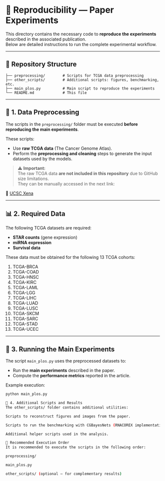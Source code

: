 # 🧬 Reproducibility — Paper Experiments

This directory contains the necessary code to **reproduce the experiments** described in the associated publication.  
Below are detailed instructions to run the complete experimental workflow.

---

## 📂 Repository Structure

```text
├── preprocessing/        # Scripts for TCGA data preprocessing
├── other_scripts/        # Additional scripts: figures, benchmarking, etc.
├── main_plos.py          # Main script to reproduce the experiments
└── README.md             # This file
```

---

## 🔧 1. Data Preprocessing

The scripts in the `preprocessing/` folder must be executed **before reproducing the main experiments**.

These scripts:
- Use **raw TCGA data** (The Cancer Genome Atlas).
- Perform the **preprocessing and cleaning** steps to generate the input datasets used by the models.

> ⚠️ **Important:**  
> The raw TCGA data **are not included in this repository** due to GitHub size limitations.  
> They can be manually accessed in the next link:

🔗 [UCSC Xena](https://xenabrowser.net/datapages/?hub=https://gdc.xenahubs.net:443)

---

## 📊 2. Required Data

The following TCGA datasets are required:

- **STAR counts** (gene expression)
- **miRNA expression**
- **Survival data**

These data must be obtained for the following 13 TCGA cohorts:

1. TCGA-BRCA
2. TCGA-COAD
3. TCGA-HNSC
4. TCGA-KIRC
5. TCGA-LAML
6. TCGA-LGG
7. TCGA-LIHC
8. TCGA-LUAD  
9. TCGA-LUSC  
10. TCGA-SKCM  
11. TCGA-SARC     
12. TCGA-STAD  
13. TCGA-UCEC 

---

## 🧠 3. Running the Main Experiments

The script `main_plos.py` uses the preprocessed datasets to:

- Run the **main experiments** described in the paper.  
- Compute the **performance metrics** reported in the article.

Example execution:

```bash
python main_plos.py

🧩 4. Additional Scripts and Results
The other_scripts/ folder contains additional utilities:

Scripts to reconstruct figures and images from the paper.

Scripts to run the benchmarking with CGBayesNets (RNACOREX implementation).

Additional helper scripts used in the analysis.

📘 Recommended Execution Order
It is recommended to execute the scripts in the following order:

preprocessing/

main_plos.py

other_scripts/ (optional — for complementary results)














